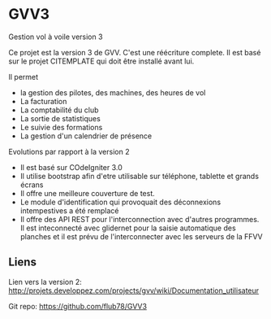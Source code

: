 # GVV3
Gestion vol à voile version 3

Ce projet est la version 3 de GVV. C'est une réécriture complete. Il est basé sur le projet CITEMPLATE qui doit être installé avant lui.

Il permet 
* la gestion des pilotes, des machines, des heures de vol
* La facturation
* La comptabilité du club
* La sortie de statistiques
* Le suivie des formations
* La gestion d'un calendrier de présence


Evolutions par rapport à la version 2
* Il est basé sur COdeIgniter 3.0
* Il utilise bootstrap afin d'etre utilisable sur téléphone, tablette et grands écrans
* Il offre une meilleure couverture de test.
* Le module d'identification qui provoquait des déconnexions intempestives a été remplacé
* Il offre des API REST pour l'interconnection avec d'autres programmes. Il est inteconnecté avec glidernet pour la saisie automatique des planches et il est prévu de l'interconnecter avec les serveurs de la FFVV

Liens
-----

Lien vers la version 2: http://projets.developpez.com/projects/gvv/wiki/Documentation_utilisateur

Git repo: https://github.com/flub78/GVV3
